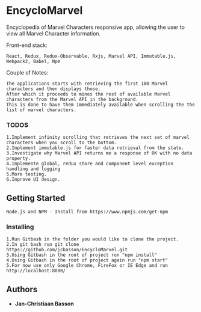 # EncycloMarvel
Encyclopedia of Marvel Characters responsive app, allowing the user to view all Marvel Character information.

Front-end stack:
```
React, Redux, Redux-Observable, Rxjs, Marvel API, Immutable.js, Webpack2, Babel, Npm
```
Couple of Notes:
```
The applications starts with retrieving the first 100 Marvel characters and then displays those.
After which it proceeds to mines the rest of available Marvel characters from the Marvel API in the background.
This is done to have them immediately available when scrolling the the list of marvel characters.
```
### TODOS

    1.Implement infinity scrolling that retrieves the next set of marvel characters when you scroll to the bottom.
    2.Implement immutable.js for faster data retrieval from the state.
    3.Investigate why Marvel API returns me a response of OK with no data property.
    4.Implemente global, redux store and component level exception handling and logging
    5.More testing.
    6.Improve UI design.

## Getting Started

```
Node.js and NPM - Install from https://www.npmjs.com/get-npm
```

### Installing

    1.Run Gitbash in the folder you would like to clone the project.
    2.In git bash run git clone https://github.com/jcbasson/EncycloMarvel.git
    3.Using Gitbash in the root of project run "npm install" 
    4.Using Gitbash in the root of project again run "npm start" 
    5.For now use only Google Chrome, FireFox or IE Edge and run http://localhost:8080/

## Authors

* **Jan-Christiaan Basson**
